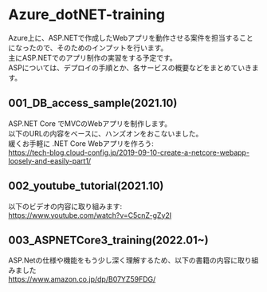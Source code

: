 # Azure_dotNET-training
Azure上に、ASP.NETで作成したWebアプリを動作させる案件を担当することになったので、そのためのインプットを行います。  
主にASP.NETでのアプリ制作の実習をする予定です。  
ASPについては、デプロイの手順とか、各サービスの概要などをまとめていきます。

## 001_DB_access_sample(2021.10)
ASP.NET Core でMVCのWebアプリを制作します。  
以下のURLの内容をベースに、ハンズオンをおこないました。  
緩くお手軽に .NET Core Webアプリを作ろう:  
https://tech-blog.cloud-config.jp/2019-09-10-create-a-netcore-webapp-loosely-and-easily-part1/

## 002_youtube_tutorial(2021.10)
以下のビデオの内容に取り組みます:  
https://www.youtube.com/watch?v=C5cnZ-gZy2I

## 003_ASPNETCore3_training(2022.01~)
ASP.Netの仕様や機能をもう少し深く理解するため、以下の書籍の内容に取り組みました  
https://www.amazon.co.jp/dp/B07YZ59FDG/
